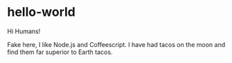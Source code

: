 # hello-world

Hi Humans!

Fake here, I like Node.js and Coffeescript.
I have had tacos on the moon and find them far superior to Earth tacos.
